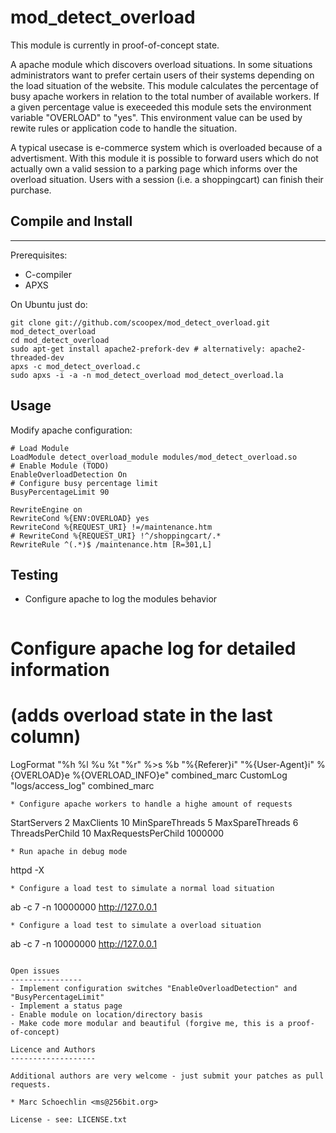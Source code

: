 mod_detect_overload
===================

This module is currently in proof-of-concept state.

A apache module which discovers overload situations.
In some situations administrators want to prefer certain users of their systems depending on the load situation of the website.
This module calculates the percentage of busy apache workers in relation to the total number of available workers. If a given percentage value is execeeded
this module sets the environment variable "OVERLOAD" to "yes". This environment value can be used by rewite rules or application code to handle the situation.

A typical usecase is e-commerce system which is overloaded because of a advertisment. With this module it is possible to forward users which do not actually 
own a valid session to a parking page which informs over the overload situation.
Users with a session (i.e. a shoppingcart) can finish their purchase.


## Compile and Install
-------------------

Prerequisites:
 * C-compiler
 * APXS

On Ubuntu just do:
```
git clone git://github.com/scoopex/mod_detect_overload.git mod_detect_overload
cd mod_detect_overload
sudo apt-get install apache2-prefork-dev # alternatively: apache2-threaded-dev
apxs -c mod_detect_overload.c
sudo apxs -i -a -n mod_detect_overload mod_detect_overload.la
```

Usage
-----

Modify apache configuration:
```
# Load Module
LoadModule detect_overload_module modules/mod_detect_overload.so
# Enable Module (TODO)
EnableOverloadDetection On
# Configure busy percentage limit
BusyPercentageLimit 90

RewriteEngine on
RewriteCond %{ENV:OVERLOAD} yes
RewriteCond %{REQUEST_URI} !=/maintenance.htm
# RewriteCond %{REQUEST_URI} !^/shoppingcart/.*
RewriteRule ^(.*)$ /maintenance.htm [R=301,L]
```

Testing
-----

 * Configure apache to log the modules behavior
   ```
# Configure apache log for detailed information
# (adds overload state in the last column)
LogFormat "%h %l %u %t \"%r\" %>s %b \"%{Referer}i\" \"%{User-Agent}i\" %{OVERLOAD}e %{OVERLOAD_INFO}e" combined_marc
CustomLog "logs/access_log" combined_marc
   ```
 * Configure apache workers to handle a highe amount of requests
   ```
StartServers          2
MaxClients            10
MinSpareThreads       5
MaxSpareThreads       6
ThreadsPerChild       10
MaxRequestsPerChild   1000000
   ```
 * Run apache in debug mode
   ```
   httpd -X
   ```
 * Configure a load test to simulate a normal load situation
   ```
   ab -c 7 -n 10000000 http://127.0.0.1
   ```
 * Configure a load test to simulate a overload situation
   ```
   ab -c 7 -n 10000000 http://127.0.0.1
   ```

Open issues
----------------
- Implement configuration switches "EnableOverloadDetection" and "BusyPercentageLimit"
- Implement a status page
- Enable module on location/directory basis
- Make code more modular and beautiful (forgive me, this is a proof-of-concept)

Licence and Authors
-------------------

Additional authors are very welcome - just submit your patches as pull requests.

 * Marc Schoechlin <ms@256bit.org>

License - see: LICENSE.txt
